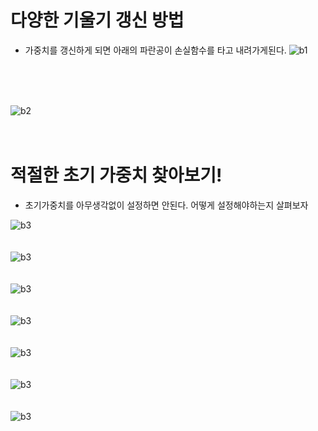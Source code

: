 # 다양한 기울기 갱신 방법
- 가중치를 갱신하게 되면 아래의 파란공이 손실함수를 타고 내려가게된다.
![b1](./img/p1.png)
<br>
<br>
<br>

![b2](./img/p2.png)
<br>
<br>
<br>

# 적절한 초기 가중치 찾아보기!
- 초기가중치를 아무생각없이 설정하면 안된다. 어떻게 설정해야하는지 살펴보자

![b3](./img/f1.png)
<br>
<br>
<br>
![b3](./img/f2.png)
<br>
<br>
<br>
![b3](./img/f3.png)
<br>
<br>
<br>
![b3](./img/f4.png)
<br>
<br>
<br>
![b3](./img/f5.png)
<br>
<br>
<br>
![b3](./img/f6.png)
<br>
<br>
<br>
![b3](./img/f7.png)


